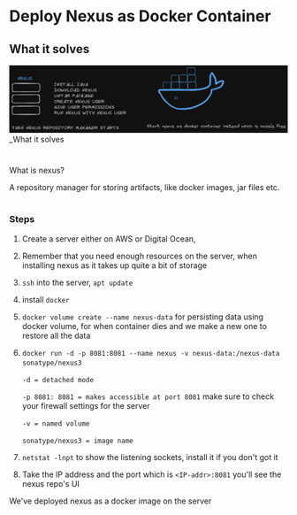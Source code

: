 # Deploy Nexus as Docker Container

## What it solves

![What it solves](/assets/deploy-nexus-as-docker-container/nexus.png)
\_What it solves

#

What is nexus?

A repository manager for storing artifacts, like docker images, jar files etc.

#

### Steps

1. Create a server either on AWS or Digital Ocean, 

2. Remember that you need enough resources on the server, when installing nexus as it takes up quite a bit of storage

3. `ssh` into the server, `apt update`

4. install `docker`  

5. `docker volume create --name nexus-data` for persisting data using docker volume, for when container dies and we make a new one to restore all the data

6. `docker run -d -p 8081:8081 --name nexus -v nexus-data:/nexus-data sonatype/nexus3`

    `-d = detached mode`

    `-p 8081: 8081 = makes accessible at port 8081` make sure to check your firewall settings for the server

    `-v = named volume`

    `sonatype/nexus3 = image name`

7. `netstat -lnpt` to show the listening sockets, install it if you don't got it

8. Take the IP address and the port which is `<IP-addr>:8081` you'll see the nexus repo's UI

We've deployed nexus as a docker image on the server 